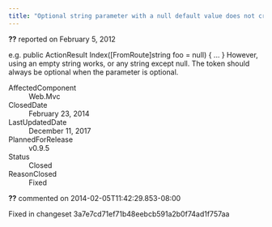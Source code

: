 ```yaml
---
title: "Optional string parameter with a null default value does not create an optional token #708"
---
```

<div class="issue-report"><div class="issue-header"><b>??</b> reported on <time datetime="2012-02-05T12:22:28.07-08:00">February 5, 2012</time></div><div class="issue-message" markdown="1">

e.g. &#xD;
public ActionResult Index([FromRoute]string foo = null) { &#xD;
   ...&#xD;
}&#xD;
&#xD;
However, using an empty string works, or any string except null.&#xD;
The token should always be optional when the parameter is optional.

</div><div class="issue-footer"><dl><dt>AffectedComponent</dt><dd>Web.Mvc</dd><dt>ClosedDate</dt><dd><time datetime="2014-02-23T19:01:31.667-08:00">February 23, 2014</time></dd><dt>LastUpdatedDate</dt><dd><time datetime="2017-12-11T02:15:56.247-08:00">December 11, 2017</time></dd><dt>PlannedForRelease</dt><dd>v0.9.5</dd><dt>Status</dt><dd>Closed</dd><dt>ReasonClosed</dt><dd>Fixed</dd></dl></div></div><div id="comment-132732" class="issue-comment"><div class="issue-header"><b>??</b> commented on 2014-02-05T11:42:29.853-08:00</div><div class="issue-message" markdown="1">

Fixed in changeset 3a7e7cd71ef71b48eebcb591a2b0f74ad1f757aa

</div></div>